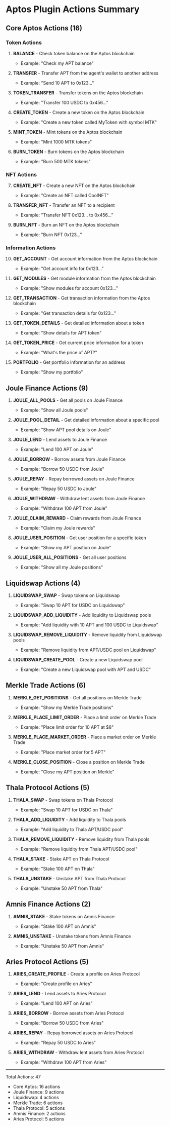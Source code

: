 # Aptos Plugin Actions Summary

## Core Aptos Actions (16)

### Token Actions
1. **BALANCE** - Check token balance on the Aptos blockchain
   - Example: "Check my APT balance"

2. **TRANSFER** - Transfer APT from the agent's wallet to another address
   - Example: "Send 10 APT to 0x123..."

3. **TOKEN_TRANSFER** - Transfer tokens on the Aptos blockchain
   - Example: "Transfer 100 USDC to 0x456..."

4. **CREATE_TOKEN** - Create a new token on the Aptos blockchain
   - Example: "Create a new token called MyToken with symbol MTK"

5. **MINT_TOKEN** - Mint tokens on the Aptos blockchain
   - Example: "Mint 1000 MTK tokens"

6. **BURN_TOKEN** - Burn tokens on the Aptos blockchain
   - Example: "Burn 500 MTK tokens"

### NFT Actions
7. **CREATE_NFT** - Create a new NFT on the Aptos blockchain
   - Example: "Create an NFT called CoolNFT"

8. **TRANSFER_NFT** - Transfer an NFT to a recipient
   - Example: "Transfer NFT 0x123... to 0x456..."

9. **BURN_NFT** - Burn an NFT on the Aptos blockchain
   - Example: "Burn NFT 0x123..."

### Information Actions
10. **GET_ACCOUNT** - Get account information from the Aptos blockchain
    - Example: "Get account info for 0x123..."

11. **GET_MODULES** - Get module information from the Aptos blockchain
    - Example: "Show modules for account 0x123..."

12. **GET_TRANSACTION** - Get transaction information from the Aptos blockchain
    - Example: "Get transaction details for 0x123..."

13. **GET_TOKEN_DETAILS** - Get detailed information about a token
    - Example: "Show details for APT token"

14. **GET_TOKEN_PRICE** - Get current price information for a token
    - Example: "What's the price of APT?"

15. **PORTFOLIO** - Get portfolio information for an address
    - Example: "Show my portfolio"

## Joule Finance Actions (9)

1. **JOULE_ALL_POOLS** - Get all pools on Joule Finance
   - Example: "Show all Joule pools"

2. **JOULE_POOL_DETAIL** - Get detailed information about a specific pool
   - Example: "Show APT pool details on Joule"

3. **JOULE_LEND** - Lend assets to Joule Finance
   - Example: "Lend 100 APT on Joule"

4. **JOULE_BORROW** - Borrow assets from Joule Finance
   - Example: "Borrow 50 USDC from Joule"

5. **JOULE_REPAY** - Repay borrowed assets on Joule Finance
   - Example: "Repay 50 USDC to Joule"

6. **JOULE_WITHDRAW** - Withdraw lent assets from Joule Finance
   - Example: "Withdraw 100 APT from Joule"

7. **JOULE_CLAIM_REWARD** - Claim rewards from Joule Finance
   - Example: "Claim my Joule rewards"

8. **JOULE_USER_POSITION** - Get user position for a specific token
   - Example: "Show my APT position on Joule"

9. **JOULE_USER_ALL_POSITIONS** - Get all user positions
   - Example: "Show all my Joule positions"

## Liquidswap Actions (4)

1. **LIQUIDSWAP_SWAP** - Swap tokens on Liquidswap
   - Example: "Swap 10 APT for USDC on Liquidswap"

2. **LIQUIDSWAP_ADD_LIQUIDITY** - Add liquidity to Liquidswap pools
   - Example: "Add liquidity with 10 APT and 100 USDC to Liquidswap"

3. **LIQUIDSWAP_REMOVE_LIQUIDITY** - Remove liquidity from Liquidswap pools
   - Example: "Remove liquidity from APT/USDC pool on Liquidswap"

4. **LIQUIDSWAP_CREATE_POOL** - Create a new Liquidswap pool
   - Example: "Create a new Liquidswap pool with APT and USDC"

## Merkle Trade Actions (6)

1. **MERKLE_GET_POSITIONS** - Get all positions on Merkle Trade
   - Example: "Show my Merkle Trade positions"

2. **MERKLE_PLACE_LIMIT_ORDER** - Place a limit order on Merkle Trade
   - Example: "Place limit order for 10 APT at $8"

3. **MERKLE_PLACE_MARKET_ORDER** - Place a market order on Merkle Trade
   - Example: "Place market order for 5 APT"

4. **MERKLE_CLOSE_POSITION** - Close a position on Merkle Trade
   - Example: "Close my APT position on Merkle"

## Thala Protocol Actions (5)

1. **THALA_SWAP** - Swap tokens on Thala Protocol
   - Example: "Swap 10 APT for USDC on Thala"

2. **THALA_ADD_LIQUIDITY** - Add liquidity to Thala pools
   - Example: "Add liquidity to Thala APT/USDC pool"

3. **THALA_REMOVE_LIQUIDITY** - Remove liquidity from Thala pools
   - Example: "Remove liquidity from Thala APT/USDC pool"

4. **THALA_STAKE** - Stake APT on Thala Protocol
   - Example: "Stake 100 APT on Thala"

5. **THALA_UNSTAKE** - Unstake APT from Thala Protocol
   - Example: "Unstake 50 APT from Thala"

## Amnis Finance Actions (2)

1. **AMNIS_STAKE** - Stake tokens on Amnis Finance
   - Example: "Stake 100 APT on Amnis"

2. **AMNIS_UNSTAKE** - Unstake tokens from Amnis Finance
   - Example: "Unstake 50 APT from Amnis"

## Aries Protocol Actions (5)

1. **ARIES_CREATE_PROFILE** - Create a profile on Aries Protocol
   - Example: "Create profile on Aries"

2. **ARIES_LEND** - Lend assets to Aries Protocol
   - Example: "Lend 100 APT on Aries"

3. **ARIES_BORROW** - Borrow assets from Aries Protocol
   - Example: "Borrow 50 USDC from Aries"

4. **ARIES_REPAY** - Repay borrowed assets on Aries Protocol
   - Example: "Repay 50 USDC to Aries"

5. **ARIES_WITHDRAW** - Withdraw lent assets from Aries Protocol
   - Example: "Withdraw 100 APT from Aries"

---

Total Actions: 47
- Core Aptos: 16 actions
- Joule Finance: 9 actions
- Liquidswap: 4 actions
- Merkle Trade: 6 actions
- Thala Protocol: 5 actions
- Amnis Finance: 2 actions
- Aries Protocol: 5 actions
